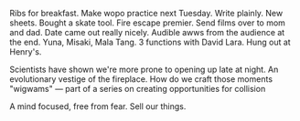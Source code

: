 Ribs for breakfast. Make wopo practice next Tuesday. Write plainly. New sheets. Bought a skate tool. Fire escape premier. Send films over to mom and dad. Date came out really nicely. Audible awws from the audience at the end. Yuna, Misaki, Mala Tang. 3 functions with David Lara. Hung out at Henry's.

Scientists have shown we're more prone to opening up late at night. An evolutionary vestige of the fireplace. How do we craft those moments "wigwams" — part of a series on creating opportunities for collision 

A mind focused, free from fear.
Sell our things.
